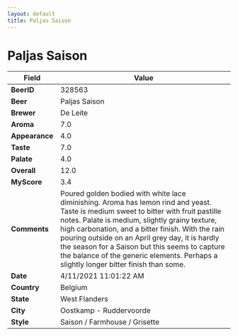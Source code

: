 ```yaml
---
layout: default
title: Paljas Saison
---
```


# Paljas Saison

| Field         | Value     |
|---------------|-----------|
| **BeerID** | 328563 |
| **Beer** | Paljas Saison |
| **Brewer** | De Leite |
| **Aroma** | 7.0 |
| **Appearance** | 4.0 |
| **Taste** | 7.0 |
| **Palate** | 4.0 |
| **Overall** | 12.0 |
| **MyScore** | 3.4 |
| **Comments** | Poured golden bodied with white lace diminishing. Aroma has lemon rind and yeast. Taste is medium sweet to bitter with fruit pastille notes. Palate is medium, slightly grainy texture, high carbonation, and a bitter finish. With the rain pouring outside on an April grey day, it is hardly the season for a Saison but this seems to capture the balance of the generic elements. Perhaps a slightly longer bitter finish than some. |
| **Date** | 4/11/2021 11:01:22 AM |
| **Country** | Belgium |
| **State** | West Flanders |
| **City** | Oostkamp - Ruddervoorde |
| **Style** | Saison / Farmhouse / Grisette |
